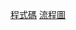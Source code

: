[程式碼](https://nbviewer.jupyter.org/github/Lee-Yee/LY/blob/master/HW/QuickSort.ipynb)
[流程圖](https://github.com/Lee-Yee/LY/blob/master/HW/QuickSort_FlowChart.png)
